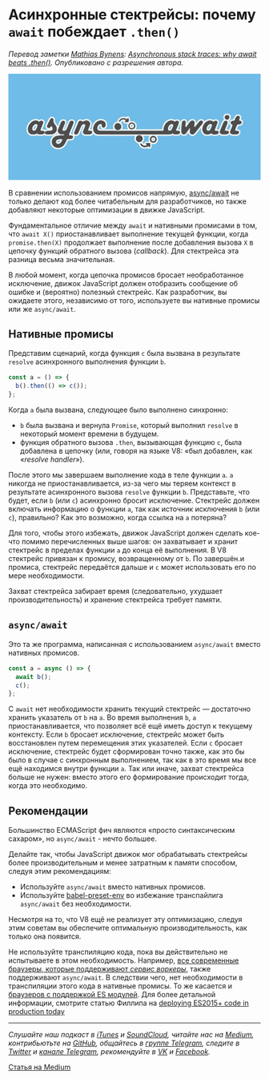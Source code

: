 # Асинхронные стектрейсы: почему `await` побеждает `.then()`

*Перевод заметки [Mathias Bynens](https://mathiasbynens.be): [Asynchronous stack traces: why await beats .then()](https://mathiasbynens.be/notes/async-stack-traces). Опубликовано с разрешения автора.*

![Асинхронные стектрейсы: почему await побеждает .then()](./async-await-1024x430.jpg)

В сравнении использованием промисов напрямую, [async/await](https://developers.google.com/web/fundamentals/getting-started/primers/async-functions) не только делают код более читабельным для разработчиков, но также добавляют некоторые оптимизации в движке JavaScript.

Фундаментальное отличие между `await` и нативными промисами в том, что `await X()` приостанавливает выполнение текущей функции, когда `promise.then(X)` продолжает выполнение после добавления вызова `X` в цепочку функций обратного вызова (*callback*). Для стектрейса эта разница весьма значительная.

В любой момент, когда цепочка промисов бросает необработанное исключение, движок JavaScript должен отобразить сообщение об ошибке и (вероятно) полезный стектрейс. Как разработчик, вы ожидаете этого, независимо от того, используете вы нативные промисы или же `async/await`.

## Нативные промисы

Представим сценарий, когда функция `c` была вызвана в результате `resolve` асинхронного выполнения функции `b`.

```javascript
const a = () => {
  b().then(() => c());
};
```

Когда `a` была вызвана, следующее было выполнено синхронно:

- `b` была вызвана и вернула `Promise`, который выполнил `resolve` в некоторый момент времени в будущем.
- функция обратного вызова `.then`, вызывающая функцию `c`, была добавлена в цепочку (или, говоря на языке V8: «был добавлен, как «*resolve handler*»).

После этого мы завершаем выполнение кода в теле функции `a`. `a` никогда не приостанавливается, из-за чего мы теряем контекст в результате aсинхронного вызова `resolve` функции `b`. Представьте, что будет, если `b` (или `c`) асинхронно бросит исключение. Стектрейс должен включать информацию о функции `a`, так как источник исключения `b` (или `c`), правильно? Как это возможно, когда ссылка на `a` потеряна?

Для того, чтобы этого избежать, движок JavaScript должен сделать кое-что помимо перечисленных выше шагов: он захватывает и хранит стектрейс в пределах функции `a` до конца её выполнения. В V8 стектрейс привязан к промису, возвращенному от `b`. По завершён.и промиса, стектрейс передаётся дальше и `c` может использовать его по мере необходимости.

Захват стектрейса забирает время (следовательно, ухудшает производительность) и хранение стектрейса требует памяти.

## `async/await`

Это та же программа, написанная с использованием `async/await` вместо нативных промисов.

```javascript
const a = async () => {
  await b();
  c();
};
```

C `await` нет необходимости хранить текущий стектрейс — достаточно хранить указатель от `b` на `a`. Во время выполнения `b`, `a` приостанавливается, что позволяет всё ещё иметь доступ к текущему контексту. Если `b` бросает исключение, стектрейс может быть восстановлен путем перемещения этих указателей. Если `c` бросает исключение, стектрейс будет сформирован точно также, как это бы было в случае с синхронным выполнением, так как в это время мы все ещё находимся внутри функции `a`. Так или иначе, захват стектрейса больше не нужен: вместо этого его формирование происходит тогда, когда это необходимо. 

## Рекомендации

Большинство ECMAScript фич являются «просто синтаксическим сахаром», но `async/await` - нечто большее.

Делайте так, чтобы JavaScript движок мог обрабатывать стектрейсы более производительным и менее затратным к памяти способом, следуя этим рекомендациям:

- Используйте `async/await` вместо нативных промисов.
- Используйте [babel-preset-env](https://github.com/babel/babel-preset-env) во избежание транспайлига `async/await` без необходимости.

Несмотря на то, что V8 ещё не реализует эту оптимизацию, следуя этим советам вы обеспечите оптимальную производительность, как только она появится.

Не используйте транспиляцию кода, пока вы действительно не испытываете в этом необходимость. Например, [все современные браузеры, которые поддерживают *сервис воркеры*](https://caniuse.com/#feat=serviceworkers), также поддерживают `async/await`. В следствии чего, нет необходимости в транспиляции этого кода в нативные промисы. То же касается и [браузеров с поддержкой ES модулей](https://caniuse.com/#feat=es6-module). Для более детальной информации, смотрите статью Филлипа на [deploying ES2015+ code in production today](https://philipwalton.com/articles/deploying-es2015-code-in-production-today/)

---

*Слушайте наш подкаст в [iTunes](https://itunes.apple.com/ru/podcast/девшахта/id1226773343) и [SoundCloud](https://soundcloud.com/devschacht), читайте нас на [Medium](https://medium.com/devschacht), контрибьютьте на [GitHub](https://github.com/devSchacht), общайтесь в [группе Telegram](https://t.me/devSchacht), следите в [Twitter](https://twitter.com/DevSchacht) и [канале Telegram](https://t.me/devSchachtChannel), рекомендуйте в [VK](https://vk.com/devschacht) и [Facebook](https://www.facebook.com/devSchacht).*

[Статья на Medium](https://medium.com/devschacht/асинхронные-стектрейсы-почему-await-побеждает-then-6a5e6dad0584)
